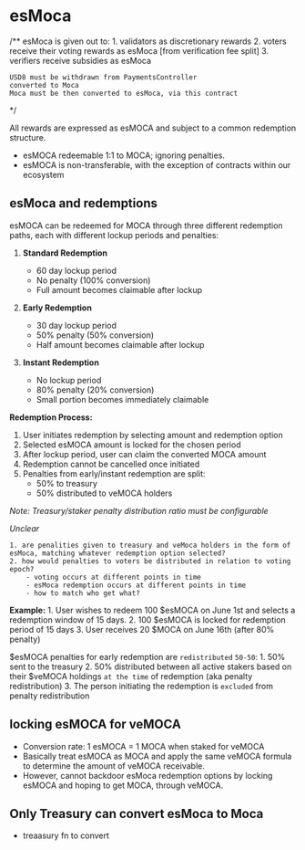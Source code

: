 # esMoca

/**
    esMoca is given out to:
    1. validators as discretionary rewards
    2. voters receive their voting rewards as esMoca [from verification fee split]
    3. verifiers receive subsidies as esMoca

    USD8 must be withdrawn from PaymentsController
    converted to Moca
    Moca must be then converted to esMoca, via this contract
 */

All rewards are expressed as esMOCA and subject to a common redemption structure.

- esMOCA redeemable 1:1 to MOCA; ignoring penalties.
- esMOCA is non-transferable, with the exception of contracts within our ecosystem

## esMoca and redemptions

esMOCA can be redeemed for MOCA through three different redemption paths, each with different lockup periods and penalties:

1. **Standard Redemption**
   - 60 day lockup period
   - No penalty (100% conversion)
   - Full amount becomes claimable after lockup

2. **Early Redemption**
   - 30 day lockup period
   - 50% penalty (50% conversion)
   - Half amount becomes claimable after lockup

3. **Instant Redemption**
   - No lockup period
   - 80% penalty (20% conversion)
   - Small portion becomes immediately claimable

**Redemption Process:**

1. User initiates redemption by selecting amount and redemption option
2. Selected esMOCA amount is locked for the chosen period
3. After lockup period, user can claim the converted MOCA amount
4. Redemption cannot be cancelled once initiated
5. Penalties from early/instant redemption are split:
   - 50% to treasury
   - 50% distributed to veMOCA holders

*Note: Treasury/staker penalty distribution ratio must be configurable*

*Unclear*

```smlj
1. are penalities given to treasury and veMoca holders in the form of esMoca, matching whatever redemption option selected?
2. how would penalties to voters be distributed in relation to voting epoch? 
    - voting occurs at different points in time
    - esMoca redemption occurs at different points in time
    - how to match who get what?
```

**Example:**
    1. User wishes to redeem 100 $esMOCA on June 1st and selects a redemption window of 15 days.
    2. 100 $esMOCA is locked for redemption period of 15 days
    3. User receives 20 $MOCA on June 16th (after 80% penalty)

$esMOCA penalties for early redemption are `redistributed` `50-50`:
    1. 50% sent to the treasury
    2. 50% distributed between all active stakers based on their $veMOCA holdings `at the time` of redemption (aka penalty redistribution)
    3. The person initiating the redemption is `excluded` from penalty redistribution

## locking esMOCA for veMOCA

- Conversion rate: 1 esMOCA = 1 MOCA when staked for veMOCA
- Basically treat esMOCA as MOCA and apply the same veMOCA formula to determine the amount of veMOCA receivable.
- However, cannot backdoor esMoca redemption options by locking esMOCA and hoping to get MOCA, through veMOCA.

## Only Treasury can convert esMoca to Moca

- treaasury fn to convert
